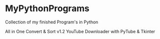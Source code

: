 # MyPythonPrograms
Collection of my finished Program's in Python

All in One Convert & Sort v1.2
YouTube Downloader with PyTube & Tkinter
